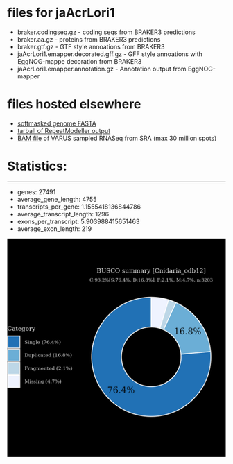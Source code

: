 # files for jaAcrLori1

* braker.codingseq.gz - coding seqs from BRAKER3 predictions
* braker.aa.gz - proteins from BRAKER3 predictions
* braker.gtf.gz - GTF style annoations from BRAKER3
* jaAcrLori1.emapper.decorated.gff.gz - GFF style annoations with EggNOG-mappe decoration from BRAKER3
* jaAcrLori1.emapper.annotation.gz - Annotation output from EggNOG-mapper

# files hosted elsewhere
* [softmasked genome FASTA](https://asg_hubs.cog.sanger.ac.uk/jaAcrLori1/jaAcrLori1.fa.masked)
* [tarball of RepeatModeller output](https://asg_hubs.cog.sanger.ac.uk/jaAcrLori1/jaAcrLori1.tar.xz)
* [BAM file](https://asg_hubs.cog.sanger.ac.uk/jaAcrLori1/VARUS_modified.bam) of VARUS sampled RNASeq from SRA (max 30 million spots)

# Statistics:

---
 * genes: 27491
 * average_gene_length: 4755
 * transcripts_per_gene: 1.1555418136844786
 * average_transcript_length: 1296
 * exons_per_transcript: 5.903988415651463
 * average_exon_length: 219


![Plot of BUSCO results](jaAcrLori1_busco.jpeg)

